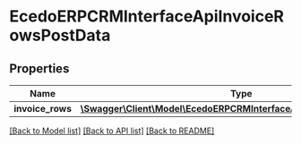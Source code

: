# EcedoERPCRMInterfaceApiInvoiceRowsPostData

## Properties
Name | Type | Description | Notes
------------ | ------------- | ------------- | -------------
**invoice_rows** | [**\Swagger\Client\Model\EcedoERPCRMInterfaceApiInvoiceRowPostData[]**](EcedoERPCRMInterfaceApiInvoiceRowPostData.md) |  | [optional] 

[[Back to Model list]](../README.md#documentation-for-models) [[Back to API list]](../README.md#documentation-for-api-endpoints) [[Back to README]](../README.md)


